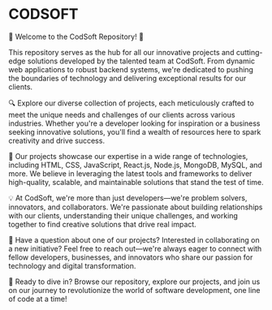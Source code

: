 # CODSOFT

🚀 Welcome to the CodSoft Repository! 🚀

This repository serves as the hub for all our innovative projects and cutting-edge solutions developed by the talented team at CodSoft. From dynamic web applications to robust backend systems, we're dedicated to pushing the boundaries of technology and delivering exceptional results for our clients.

🔍 Explore our diverse collection of projects, each meticulously crafted to meet the unique needs and challenges of our clients across various industries. Whether you're a developer looking for inspiration or a business seeking innovative solutions, you'll find a wealth of resources here to spark creativity and drive success.

🌟 Our projects showcase our expertise in a wide range of technologies, including HTML, CSS, JavaScript, React.js, Node.js, MongoDB, MySQL, and more. We believe in leveraging the latest tools and frameworks to deliver high-quality, scalable, and maintainable solutions that stand the test of time.

💡 At CodSoft, we're more than just developers—we're problem solvers, innovators, and collaborators. We're passionate about building relationships with our clients, understanding their unique challenges, and working together to find creative solutions that drive real impact.

💬 Have a question about one of our projects? Interested in collaborating on a new initiative? Feel free to reach out—we're always eager to connect with fellow developers, businesses, and innovators who share our passion for technology and digital transformation.

🔧 Ready to dive in? Browse our repository, explore our projects, and join us on our journey to revolutionize the world of software development, one line of code at a time!

